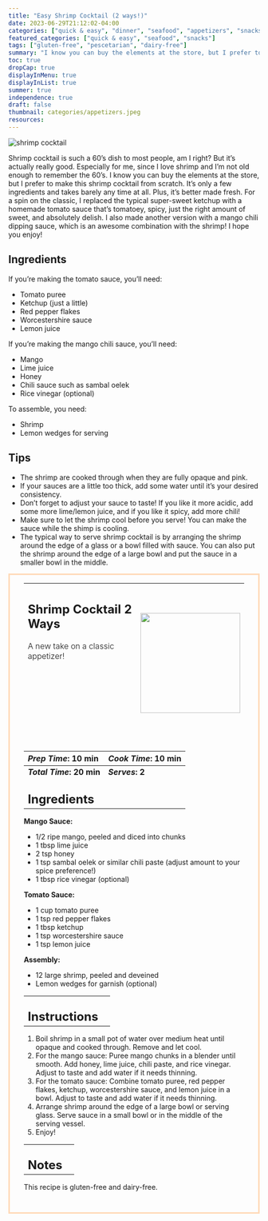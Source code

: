 ```yaml
---
title: "Easy Shrimp Cocktail (2 ways!)"
date: 2023-06-29T21:12:02-04:00
categories: ["quick & easy", "dinner", "seafood", "appetizers", "snacks"]
featured_categories: ["quick & easy", "seafood", "snacks"]
tags: ["gluten-free", "pescetarian", "dairy-free"]
summary: "I know you can buy the elements at the store, but I prefer to make this shrimp cocktail from scratch. It’s only a few ingredients and takes barely any time at all. Plus, it’s better made fresh. For a spin on the classic, I replaced the typical super-sweet ketchup with a homemade tomato sauce that’s tomatoey, spicy, just the right amount of sweet, and absolutely delish. I also made another version with a mango chili dipping sauce, which is an awesome combination with the shrimp!"
toc: true
dropCap: true
displayInMenu: true
displayInList: true
summer: true
independence: true
draft: false
thumbnail: categories/appetizers.jpeg
resources:
---
```


![shrimp cocktail](../../categories/appetizers.jpeg)

Shrimp cocktail is such a 60’s dish to most people, am I right? But it’s actually really good. Especially for me, since I love shrimp and I’m not old enough to remember the 60’s. I know you can buy the elements at the store, but I prefer to make this shrimp cocktail from scratch. It’s only a few ingredients and takes barely any time at all. Plus, it’s better made fresh. For a spin on the classic, I replaced the typical super-sweet ketchup with a homemade tomato sauce that’s tomatoey, spicy, just the right amount of sweet, and absolutely delish. I also made another version with a mango chili dipping sauce, which is an awesome combination with the shrimp! I hope you enjoy!

## Ingredients

If you’re making the tomato sauce, you’ll need:

- Tomato puree
- Ketchup (just a little)
- Red pepper flakes
- Worcestershire sauce
- Lemon juice

If you’re making the mango chili sauce, you’ll need:

- Mango
- Lime juice
- Honey
- Chili sauce such as sambal oelek
- Rice vinegar (optional)

To assemble, you need:

- Shrimp
- Lemon wedges for serving

## Tips

- The shrimp are cooked through when they are fully opaque and pink.
- If your sauces are a little too thick, add some water until it’s your desired consistency.
- Don’t forget to adjust your sauce to taste! If you like it more acidic, add some more lime/lemon juice, and if you like it spicy, add more chili!
- Make sure to let the shrimp cool before you serve! You can make the sauce while the shimp is cooling.
- The typical way to serve shrimp cocktail is by arranging the shrimp around the edge of a glass or a bowl filled with sauce. You can also put the shrimp around the edge of a large bowl and put the sauce in a smaller bowl in the middle.

<div style = "border-style: solid; border-width: 3px; border-color: peachpuff; padding: 2em; padding-top:0em;"  id = "recipe"> 

| <div style = "margin-bottom:10em;"><h2>Shrimp Cocktail 2 Ways</h2><p style = "font-weight: 300;">A new take on a classic appetizer!</p></div> | <img src="../../categories/appetizers.jpeg"  width="200em" height="200em"> |
| :--- | :----: |

| _Prep Time_: 10 min  | _Cook Time_: 10 min  |
| :--- | :--- |
| **_Total Time_: 20 min** | **_Serves_: 2**  |
| <div><h2 style = "margin-top:1em; margin-bottom:0;" >Ingredients</h2></div>|   |

**Mango Sauce:**

- 1/2 ripe mango, peeled and diced into chunks
- 1 tbsp lime juice
- 2 tsp honey
- 1 tsp sambal oelek or similar chili paste (adjust amount to your spice preference!)
- 1 tbsp rice vinegar (optional)

**Tomato Sauce:**

- 1 cup tomato puree
- 1 tsp red pepper flakes
- 1 tbsp ketchup
- 1 tsp worcestershire sauce
- 1 tsp lemon juice

**Assembly:**

- 12 large shrimp, peeled and deveined
- Lemon wedges for garnish (optional)

|   |    |
| :--- | :--- |
| <div><h2 style = "margin-top:1em; margin-bottom:0;" >Instructions</h2></div>|   |

1. Boil shrimp in a small pot of water over medium heat until opaque and cooked through. Remove and let cool.
2. For the mango sauce: Puree mango chunks in a blender until smooth. Add honey, lime juice, chili paste, and rice vinegar. Adjust to taste and add water if it needs thinning.
3. For the tomato sauce: Combine tomato puree, red pepper flakes, ketchup, worcestershire sauce, and lemon juice in a bowl. Adjust to taste and add water if it needs thinning.
4. Arrange shrimp around the edge of a large bowl or serving glass. Serve sauce in a small bowl or in the middle of the serving vessel.
5. Enjoy!

|   |    |
| :--- | :--- |
| <div><h2 style = "margin-top:1em; margin-bottom:0;" >Notes</h2></div>|   |

This recipe is gluten-free and dairy-free.

</div>
